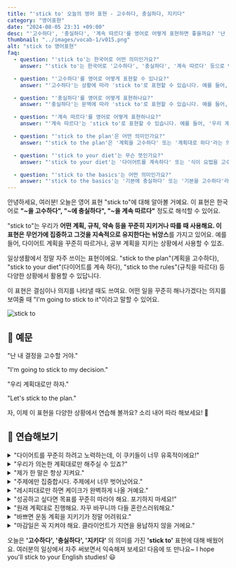 ```yaml
---
title: "'stick to' 오늘의 영어 표현 - 고수하다, 충실하다, 지키다"
category: "영어표현"
date: "2024-08-05 23:31 +09:00"
desc: "'고수하다', '충실하다', '계속 따르다'를 영어로 어떻게 표현하면 좋을까요? '난 내 결정을 고수할 거야', '우리 계획대로만 하자' 등을 영어로 표현하는 법을 배워봅시다. 다양한 예문을 통해서 연습하고 본인의 표현으로 만들어 보세요."
thumbnail: "../images/vocab-1/v015.png"
alt: "stick to 영어표현"
faq:
  - question: "'stick to'는 한국어로 어떤 의미인가요?"
    answer: "'stick to'는 한국어로 '고수하다', '충실하다', '계속 따르다' 등으로 번역될 수 있습니다. 어떤 계획, 규칙, 약속 등을 꾸준히 지키거나 따를 때 사용합니다."

  - question: "'고수하다'를 영어로 어떻게 표현할 수 있나요?"
    answer: "'고수하다'는 상황에 따라 'stick to'로 표현할 수 있습니다. 예를 들어, '난 내 결정을 고수할 거야'는 'I'm going to stick to my decision'으로 말할 수 있습니다."

  - question: "'충실하다'를 영어로 어떻게 표현하나요?"
    answer: "'충실하다'는 문맥에 따라 'stick to'로 표현할 수 있습니다. 예를 들어, '규칙에 충실하다'는 'stick to the rules'로 말할 수 있습니다."

  - question: "'계속 따르다'를 영어로 어떻게 표현하나요?"
    answer: "'계속 따르다'는 'stick to'로 표현할 수 있습니다. 예를 들어, '우리 계획대로만 하자'는 'Let's stick to the plan'으로 말할 수 있습니다."

  - question: "'stick to the plan'은 어떤 의미인가요?"
    answer: "'stick to the plan'은 '계획을 고수하다' 또는 '계획대로 하다'라는 의미입니다. 원래 세웠던 계획을 변경하지 않고 그대로 따르겠다는 뜻을 나타냅니다."

  - question: "'stick to your diet'는 무슨 뜻인가요?"
    answer: "'stick to your diet'는 '다이어트를 계속하다' 또는 '식이 요법을 고수하다'라는 의미입니다. 정해진 식단이나 다이어트 계획을 꾸준히 따르는 것을 나타냅니다."

  - question: "'stick to the basics'는 어떤 의미인가요?"
    answer: "'stick to the basics'는 '기본에 충실하다' 또는 '기본을 고수하다'라는 의미입니다. 복잡한 것을 피하고 기본적인 것에 집중하거나 그것을 따르는 것을 나타냅니다."
---
```


안녕하세요, 여러분! 오늘은 영어 표현 "stick to"에 대해 알아볼 거예요. 이 표현은 한국어로 **"~을 고수하다", "~에 충실하다", "~을 계속 따르다"** 정도로 해석할 수 있어요.

"stick to"는 우리가 **어떤 계획, 규칙, 약속 등을 꾸준히 지키거나 따를 때 사용해요. 이 표현은 무언가에 집중하고 그것을 지속적으로 유지한다는 뉘앙스**를 가지고 있어요. 예를 들어, 다이어트 계획을 꾸준히 따르거나, 공부 계획을 지키는 상황에서 사용할 수 있죠.

일상생활에서 정말 자주 쓰이는 표현이에요. "stick to the plan"(계획을 고수하다), "stick to your diet"(다이어트를 계속 하다), "stick to the rules"(규칙을 따르다) 등 다양한 상황에서 활용할 수 있답니다.

이 표현은 결심이나 의지를 나타낼 때도 쓰여요. 어떤 일을 꾸준히 해나가겠다는 의지를 보여줄 때 "I'm going to stick to it"이라고 말할 수 있어요.

![stick to](../images/vocab-1/v015-1.avif)

## 📖 예문

"난 내 결정을 고수할 거야."

"I'm going to stick to my decision."

"우리 계획대로만 하자."

"Let's stick to the plan."

자, 이제 이 표현을 다양한 상황에서 연습해 볼까요? 소리 내어 따라 해보세요! 🚀

## 💬 연습해보기

<details>
<summary>"다이어트를 꾸준히 하려고 노력하는데, 이 쿠키들이 너무 유혹적이에요!"</summary>
<span>"I'm trying to stick to my diet, but these cookies are so <a href="/blog/vocab-1/019.tempting/">tempting</a>!"</span>
</details>

<details>
<summary>"우리가 의논한 계획대로만 해주실 수 있죠?"</summary>
<span>"Can you stick to the plan we discussed?"</span>
</details>

<details>
<summary>"제가 한 말은 항상 지켜요."</summary>
<span>"I always stick to my word."</span>
</details>

<details>
<summary>"주제에만 집중합시다. 주제에서 너무 벗어났어요."</summary>
<span>"Let's stick to the topic, guys. We're getting way off track here."</span>
</details>

<details>
<summary>"레시피대로만 하면 케이크가 완벽하게 나올 거예요."</summary>
<span>"If you stick to the recipe, your cake should turn out perfect."</span>
</details>

<details>
<summary>"성공하고 싶다면 목표를 꾸준히 따라야 해요. 포기하지 마세요!"</summary>
<span>"You gotta stick to your goals if you want to succeed. Don't give up!"</span>
</details>

<details>
<summary>"원래 계획대로 진행해요. 자꾸 바꾸니까 다들 혼란스러워해요."</summary>
<span>"Let's stick to the original plan. All these changes are confusing everyone."</span>
</details>

<details>
<summary>"바쁘면 운동 계획을 지키기가 정말 어려워요."</summary>
<span>"It's hard to stick to a workout schedule when life gets busy."</span>
</details>

<details>
<summary>"마감일은 꼭 지켜야 해요. 클라이언트가 지연을 용납하지 않을 거에요."</summary>
<span>"We need to stick to the deadline. The client won't accept any delays."</span>
</details>

오늘은 **'고수하다', '충실하다', '지키다'** 의 의미를 가진 **'stick to'** 표현에 대해 배웠어요. 여러분의 일상에서 자주 써보면서 익숙해져 보세요! 다음에 또 만나요~ I hope you'll stick to your English studies! 😃
